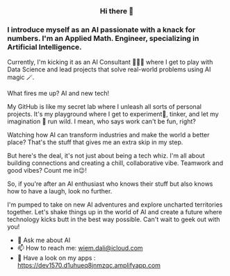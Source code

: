 ### <center> Hi there 👋 </center>
### I introduce myself as an AI passionate with a knack for numbers. I'm an  Applied Math. Engineer, specializing in Artificial Intelligence. 
Currently, I'm kicking it as an AI Consultant 👨🏻‍🏫 where I get to play with Data Science and lead projects that solve real-world problems using AI magic 🪄.

What fires me up? AI and new tech! 

My GitHub is like my secret lab where I unleash all sorts of personal projects. It's my playground where I get to experiment🧪, tinker, and let my imagination 💭 run wild. I mean, who says work can't be fun, right?

Watching how AI can transform industries and make the world a better place? That's the stuff that gives me an extra skip in my step.

But here's the deal, it's not just about being a tech whiz. I'm all about building connections and creating a chill, collaborative vibe. Teamwork and good vibes? Count me in😉! 

So, if you're after an AI enthusiast who knows their stuff but also knows how to have a laugh, look no further.

I'm pumped to take on new AI adventures and explore uncharted territories together. Let's shake things up in the world of AI and create a future where technology kicks butt in the best way possible. Can't wait to geek out with you!


- 💬 Ask me about AI
- 📫 How to reach me: wiem.dali@icloud.com
- 👀 Have a look on my apps : https://dev1570.d1uhueq8jnmzqc.amplifyapp.com

